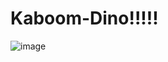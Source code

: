 # Kaboom-Dino!!!!!

![image](https://user-images.githubusercontent.com/55917459/175568328-9a6a2ba2-0e3a-47c0-9365-2921fd19aac5.png)
